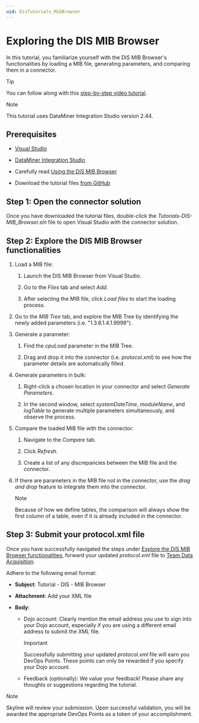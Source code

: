 ```yaml
---
uid: DisTutorials_MibBrowser
---
```


# Exploring the DIS MIB Browser

In this tutorial, you familiarize yourself with the DIS MIB Browser's functionalities by loading a MIB file, generating parameters, and comparing them in a connector.

> [!TIP]
> You can follow along with this [step-by-step video tutorial](https://www.youtube.com/watch?v=BiVWfI3l5H8).

> [!NOTE]
> This tutorial uses DataMiner Integration Studio version 2.44.

## Prerequisites

- [Visual Studio](https://visualstudio.microsoft.com/downloads/)

- [DataMiner Integration Studio](https://community.dataminer.services/exphub-dis/)

- Carefully read [Using the DIS MIB Browser](xref:DIS_MIB_Browser)

- Download the tutorial files [from GitHub](https://github.com/SkylineCommunications/Tutorials-DIS-MIB_Browser)

## Step 1: Open the connector solution

Once you have downloaded the tutorial files, double-click the *Tutorials-DIS-MIB_Browser.sln* file to open Visual Studio with the connector solution.

## Step 2: Explore the DIS MIB Browser functionalities

1. Load a MIB file:

   1. Launch the DIS MIB Browser from Visual Studio.

   1. Go to the *Files* tab and select *Add*.

   1. After selecting the MIB file, click *Load files* to start the loading process.

1. Go to the *MIB Tree* tab, and explore the MIB Tree by identifying the newly added parameters (i.e. "1.3.6.1.4.1.9999").

1. Generate a parameter:

   1. Find the *cpuLoad* parameter in the MIB Tree.

   1. Drag and drop it into the connector (i.e. *protocol.xml*) to see how the parameter details are automatically filled.

1. Generate parameters in bulk:

   1. Right-click a chosen location in your connector and select *Generate Parameters*.

   1. In the second window, select *systemDateTime*, *moduleName*, and *logTable* to generate multiple parameters simultaneously, and observe the process.

1. Compare the loaded MIB file with the connector:

   1. Navigate to the *Compare* tab.

   1. Click *Refresh*.

   1. Create a list of any discrepancies between the MIB file and the connector.

1. If there are parameters in the MIB file not in the connector, use the *drag and drop* feature to integrate them into the connector.

   > [!NOTE]
   > Because of how we define tables, the comparison will always show the first column of a table, even if it is already included in the connector.

## Step 3: Submit your protocol.xml file

Once you have successfully navigated the steps under [Explore the DIS MIB Browser functionalities](#step-2-explore-the-dis-mib-browser-functionalities), forward your updated *protocol.xml* file to [Team Data Acquisition](mailto:domain.create.data-acquisition@skyline.be).

Adhere to the following email format:

- **Subject**: Tutorial - DIS - MIB Browser

- **Attachment**: Add your XML file

- **Body**:

  - Dojo account: Clearly mention the email address you use to sign into your Dojo account, especially if you are using a different email address to submit the XML file.

    > [!IMPORTANT]
    > Successfully submitting your updated *protocol.xml* file will earn you DevOps Points. These points can only be rewarded if you specify your Dojo account.

  - Feedback (optionally): We value your feedback! Please share any thoughts or suggestions regarding the tutorial.

> [!NOTE]
> Skyline will review your submission. Upon successful validation, you will be awarded the appropriate DevOps Points as a token of your accomplishment.
